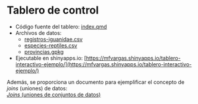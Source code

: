 # Tablero de control

- Código fuente del tablero: [index.qmd](https://github.com/SantiiGeo7/Proyecto/blob/main/index.qmd)
- Archivos de datos:
    - [registros-iguanidae.csv](https://github.com/SantiiGeo7/Proyecto/blob/main/registros-iguanidae.csv)
    - [especies-reptiles.csv](https://github.com/SantiiGeo7/Proyecto/blob/main/especies-reptiles.csv)
    - [provincias.gpkg](https://github.com/gf0604-procesamientodatosgeograficos/2024-i-tablero-interactivo-ejemplo/blob/main/provincias.gpkg)
- Ejecutable en shinyapps.io: [https://mfvargas.shinyapps.io/tablero-interactivo-ejemplo/](https://mfvargas.shinyapps.io/tablero-interactivo-ejemplo/)

Además, se proporciona un documento para ejemplificar el concepto de *joins* (uniones) de datos:  
[*Joins* (uniones de conjuntos de datos)](https://gf0604-procesamientodatosgeograficos.github.io/2024-i-tablero-interactivo-ejemplo/joins.html)
